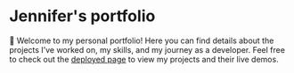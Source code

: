 # Jennifer's portfolio
🤗 Welcome to my personal portfolio!
Here you can find details about the projects I’ve worked on, my skills, and my journey as a developer.
Feel free to check out the [deployed page](https://jennifer-jy.github.io/portfolio/) to view my projects and their live demos.
